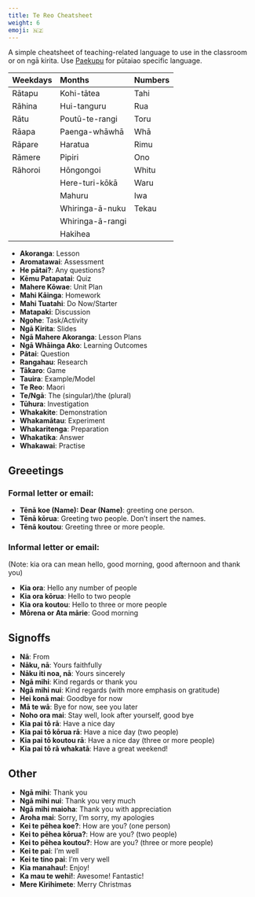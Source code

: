 ```yaml
---
title: Te Reo Cheatsheet
weight: 6
emoji: 🇳🇿
---
```


A simple cheatsheet of teaching-related language to use in the classroom or on ngā kirita. Use [Paekupu](https://paekupu.co.nz/words/wordlist/te-reo-pūtaiao/english-to-maori) for pūtaiao specific language.

| Weekdays | Months           | Numbers |
|:---------|:-----------------|:--------|
| Rātapu   | Kohi-tātea       | Tahi    |
| Rāhina   | Hui-tanguru      | Rua     |
| Rātu     | Poutū-te-rangi   | Toru    |
| Rāapa    | Paenga-whāwhā    | Whā     |
| Rāpare   | Haratua          | Rimu    |
| Rāmere   | Pipiri           | Ono     |
| Rāhoroi  | Hōngongoi        | Whitu   |
|          | Here-turi-kōkā   | Waru    |
|          | Mahuru           | Iwa     |
|          | Whiringa-ā-nuku  | Tekau   |
|          | Whiringa-ā-rangi |         |
|          | Hakihea          |         |

- __Akoranga__: Lesson
- __Aromatawai__: Assessment
- __He pātai?__: Any questions?
- __Kēmu Patapatai__: Quiz
- __Mahere Kōwae__: Unit Plan
- __Mahi Kāinga__: Homework
- __Mahi Tuatahi__: Do Now/Starter
- __Matapaki__: Discussion
- __Ngohe__: Task/Activity
- __Ngā Kirita__: Slides
- __Ngā Mahere Akoranga__: Lesson Plans
- __Ngā Whāinga Ako__: Learning Outcomes
- __Pātai__: Question
- __Rangahau__: Research
- __Tākaro__: Game
- __Tauira__: Example/Model
- __Te Reo__: Maori
- __Te/Ngā__: The (singular)/the (plural)
- __Tūhura__: Investigation
- __Whakakite__: Demonstration
- __Whakamātau__: Experiment
- __Whakaritenga__: Preparation
- __Whakatika__: Answer
- __Whakawai__: Practise

## Greeetings

### Formal letter or email:

- __Tēnā koe (Name): Dear (Name)__: greeting one person.
- __Tēnā kōrua__: Greeting two people. Don’t insert the names.
- __Tēnā koutou__: Greeting three or more people.

### Informal letter or email:
  
(Note: kia ora can mean hello, good morning, good afternoon and thank you)

- __Kia ora__: Hello any number of people
- __Kia ora kōrua__: Hello to two people
- __Kia ora koutou__: Hello to three or more people
- __Mōrena or Ata mārie__: Good morning

## Signoffs

- __Nā__: From
- __Nāku, nā__: Yours faithfully
- __Nāku iti noa, nā__: Yours sincerely
- __Ngā mihi__: Kind regards or thank you
- __Ngā mihi nui__: Kind regards (with more emphasis on gratitude)
- __Hei konā mai__: Goodbye for now
- __Mā te wā__: Bye for now, see you later
- __Noho ora mai__: Stay well, look after yourself, good bye
- __Kia pai tō rā__: Have a nice day
- __Kia pai tō kōrua rā__: Have a nice day (two people)
- __Kia pai tō koutou rā__: Have a nice day (three or more people)
- __Kia pai tō rā whakatā__: Have a great weekend!

## Other

- __Ngā mihi__: Thank you
- __Ngā mihi nui__: Thank you very much
- __Ngā mihi maioha__: Thank you with appreciation
- __Aroha mai__: Sorry, I’m sorry, my apologies
- __Kei te pēhea koe?__: How are you? (one person)
- __Kei to pēhea kōrua?__: How are you? (two people)
- __Kei to pēhea koutou?__: How are you? (three or more people)
- __Kei te pai__: I’m well
- __Kei te tino pai__: I’m very well
- __Kia manahau!__: Enjoy!
- __Ka mau te wehi!__: Awesome! Fantastic!
- __Mere Kirihimete__: Merry Christmas

 
 










